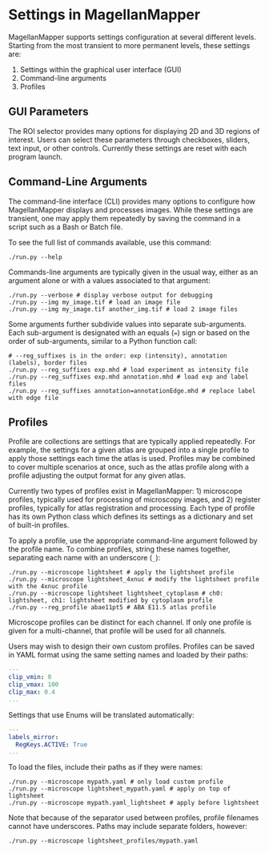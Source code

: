 # Settings in MagellanMapper

MagellanMapper supports settings configuration at several different levels. Starting from the most transient to more permanent levels, these settings are:

1. Settings within the graphical user interface (GUI)
1. Command-line arguments
1. Profiles

## GUI Parameters

The ROI selector provides many options for displaying 2D and 3D regions of interest. Users can select these parameters through checkboxes, sliders, text input, or other controls. Currently these settings are reset with each program launch.

## Command-Line Arguments

The command-line interface (CLI) provides many options to configure how MagellanMapper displays and processes images. While these settings are transient, one may apply them repeatedly by saving the command in a script such as a Bash or Batch file.

To see the full list of commands available, use this command:

```
./run.py --help
```

Commands-line arguments are typically given in the usual way, either as an argument alone or with a values associated to that argument:

```
./run.py --verbose # display verbose output for debugging
./run.py --img my_image.tif # load an image file
./run.py --img my_image.tif another_img.tif # load 2 image files
```

Some arguments further subdivide values into separate sub-arguments. Each sub-argument is designated with an equals (`=`) sign or based on the order of sub-arguments, similar to a Python function call:

```
# --reg_suffixes is in the order: exp (intensity), annotation (labels), border files
./run.py --reg_suffixes exp.mhd # load experiment as intensity file
./run.py --reg_suffixes exp.mhd annotation.mhd # load exp and label files
./run.py --reg_suffixes annotation=annotationEdge.mhd # replace label with edge file
```

## Profiles

Profile are collections are settings that are typically applied repeatedly. For example, the settings for a given atlas are grouped into a single profile to apply those settings each time the atlas is used. Profiles may be combined to cover multiple scenarios at once, such as the atlas profile along with a profile adjusting the output format for any given atlas.

Currently two types of profiles exist in MagellanMapper: 1) microscope profiles, typically used for processing of microscopy images, and 2) register profiles, typically for atlas registration and processing. Each type of profile has its own Python class which defines its settings as a dictionary and set of built-in profiles.

To apply a profile, use the appropriate command-line argument followed by the profile name. To combine profiles, string these names together, separating each name with an underscore (`_`):

```
./run.py --microscope lightsheet # apply the lightsheet profile
./run.py --microscope lightsheet_4xnuc # modify the lightsheet profile with the 4xnuc profile
./run.py --microscope lightsheet lightsheet_cytoplasm # ch0: lightsheet, ch1: lightsheet modified by cytoplasm profile
./run.py --reg_profile abae11pt5 # ABA E11.5 atlas profile
```

Microscope profiles can be distinct for each channel. If only one profile is given for a multi-channel, that profile will be used for all channels.

Users may wish to design their own custom profiles. Profiles can be saved in YAML format using the same setting names and loaded by their paths:

```yaml
---
clip_vmin: 0
clip_vmax: 100
clip_max: 0.4
...
```

Settings that use Enums will be translated automatically:

```yaml
---
labels_mirror:
  RegKeys.ACTIVE: True
...
```

To load the files, include their paths as if they were names:

```
./run.py --microscope mypath.yaml # only load custom profile
./run.py --microscope lightsheet_mypath.yaml # apply on top of lightsheet
./run.py --microscope mypath.yaml_lightsheet # apply before lightsheet
```

Note that because of the separator used between profiles, profile filenames cannot have underscores. Paths may include separate folders, however:

```
./run.py --microscope lightsheet_profiles/mypath.yaml
```
